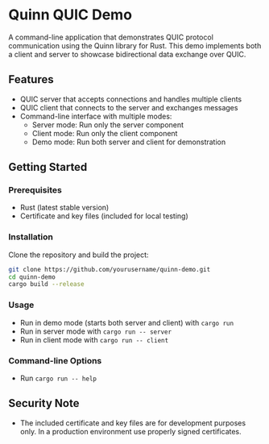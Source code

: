 # Quinn QUIC Demo

A command-line application that demonstrates QUIC protocol communication using the Quinn library for Rust. This demo implements both a client and server to showcase bidirectional data exchange over QUIC.

## Features

- QUIC server that accepts connections and handles multiple clients
- QUIC client that connects to the server and exchanges messages
- Command-line interface with multiple modes:
  - Server mode: Run only the server component
  - Client mode: Run only the client component
  - Demo mode: Run both server and client for demonstration

## Getting Started

### Prerequisites

- Rust (latest stable version)
- Certificate and key files (included for local testing)

### Installation

Clone the repository and build the project:

```bash
git clone https://github.com/yourusername/quinn-demo.git
cd quinn-demo
cargo build --release
```

### Usage

- Run in demo mode (starts both server and client) with `cargo run`
- Run in server mode with `cargo run -- server`
- Run in client mode with `cargo run -- client`

### Command-line Options

- Run `cargo run -- help`

## Security Note

- The included certificate and key files are for development purposes only. In a production environment use properly signed certificates.

